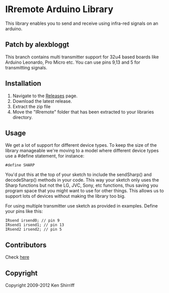 # IRremote Arduino Library
This library enables you to send and receive using infra-red signals on an arduino.

## Patch by alexbloggt
This branch contains multi transmitter support for 32u4 based boards like Arduino Leonardo, Pro Micro etc. You can use pins 9,13 and 5 for transmitting signals.

## Installation
1. Navigate to the [Releases](https://github.com/shirriff/Arduino-IRremote/releases) page.
2. Download the latest release.
3. Extract the zip file
4. Move the "IRremote" folder that has been extracted to your libraries directory.

## Usage

We get a lot of support for different device types. To keep the size of the library manageable we're moving to a model where different device types use a #define statement, for instance:

```#define SHARP```

You'd put this at the top of your sketch to include the sendSharp() and decodeSharp() methods in your code. This way your sketch only uses the Sharp functions but not the LG, JVC, Sony, etc functions, thus saving you program space that you might want to use for other things. This allows us to support lots of devices without making the library too big.

For using multiple transmitter use sketch as provided in examples. Define your pins like this:
```
IRsend irsend0; // pin 9
IRsend1 irsend1; // pin 13
IRsend2 irsend2; // pin 5
```

## Contributors
Check [here](Contributors.md)

## Copyright
Copyright 2009-2012 Ken Shirriff
